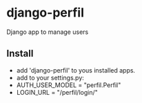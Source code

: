 # django-perfil
Django app to manage users

## Install
 - add 'django-perfil' to yous installed apps.
 - add to your settings.py:
  - AUTH_USER_MODEL = "perfil.Perfil"
  - LOGIN_URL = "/perfil/login/"
